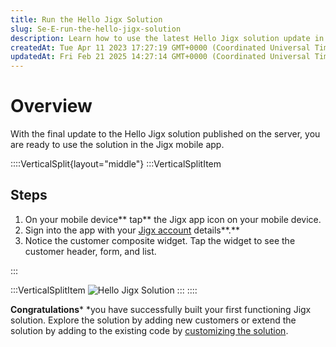 ```yaml
---
title: Run the Hello Jigx Solution
slug: Se-E-run-the-hello-jigx-solution
description: Learn how to use the latest Hello Jigx solution update in our comprehensive document. Simply tap on the app icon, sign in, and experience the exciting features like the story image and customer composite widget on your screen. Build your very own Jigx sol
createdAt: Tue Apr 11 2023 17:27:19 GMT+0000 (Coordinated Universal Time)
updatedAt: Fri Feb 21 2025 14:27:14 GMT+0000 (Coordinated Universal Time)
---
```


# Overview

With the final update to the Hello Jigx solution published on the server, you are ready to use the solution in the Jigx mobile app.&#x20;

::::VerticalSplit{layout="middle"}
:::VerticalSplitItem
## Steps

1. On your mobile device** tap** the Jigx app icon on your mobile device.&#x20;
2. Sign into the app with your [Jigx account](<./../../Creating an account.md>) details**.**
3. Notice the customer composite widget. Tap the widget to see the customer header, form, and list.&#x20;


:::

:::VerticalSplitItem
![Hello Jigx Solution](https://archbee-image-uploads.s3.amazonaws.com/x7vdIDH6-ScTprfmi2XXX/ckYitc4izzEsl6VdLRxHq_hellojigxsolution.PNG "Hello Jigx Solution")
:::
::::

**Congratulations*** *you have successfully built your first functioning Jigx solution. Explore the solution by adding new customers or extend the solution by adding to the existing code by [customizing the solution](<./../Customize the Hello-Jigx solution.md>).

